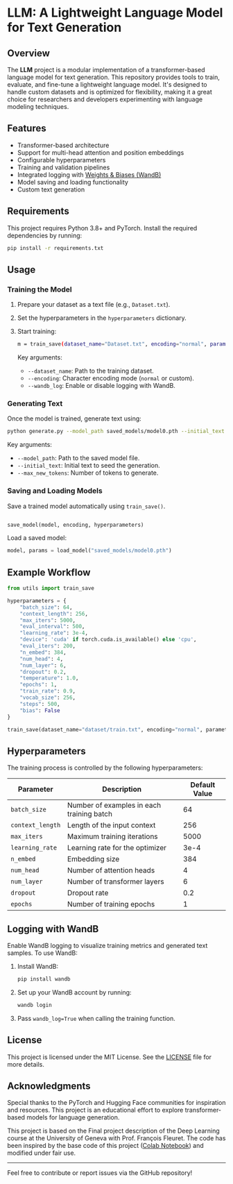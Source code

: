 # LLM: A Lightweight Language Model for Text Generation

## Overview

The **LLM** project is a modular implementation of a transformer-based language model for text generation. This
repository provides tools to train, evaluate, and fine-tune a lightweight language model. It's designed to handle custom
datasets and is optimized for flexibility, making it a great choice for researchers and developers experimenting with
language modeling techniques.

## Features

- Transformer-based architecture
- Support for multi-head attention and position embeddings
- Configurable hyperparameters
- Training and validation pipelines
- Integrated logging with [Weights & Biases (WandB)](https://wandb.ai/)
- Model saving and loading functionality
- Custom text generation

## Requirements

This project requires Python 3.8+ and PyTorch. Install the required dependencies by running:

```bash
pip install -r requirements.txt
```

## Usage

### Training the Model

1. Prepare your dataset as a text file (e.g., `Dataset.txt`).
2. Set the hyperparameters in the `hyperparameters` dictionary.
3. Start training:

   ```bash
   m = train_save(dataset_name="Dataset.txt", encoding="normal", parameters=hyperparameters, wandb_log=False)
   ```

   Key arguments:
    - `--dataset_name`: Path to the training dataset.
    - `--encoding`: Character encoding mode (`normal` or custom).
    - `--wandb_log`: Enable or disable logging with WandB.

### Generating Text

Once the model is trained, generate text using:

```bash
python generate.py --model_path saved_models/model0.pth --initial_text "Once upon a time" --max_new_tokens 100
```

Key arguments:

- `--model_path`: Path to the saved model file.
- `--initial_text`: Initial text to seed the generation.
- `--max_new_tokens`: Number of tokens to generate.

### Saving and Loading Models

Save a trained model automatically using `train_save()`.

```python

save_model(model, encoding, hyperparameters)
```

Load a saved model:

```python
model, params = load_model("saved_models/model0.pth")
```

## Example Workflow

```python
from utils import train_save

hyperparameters = {
    "batch_size": 64,
    "context_length": 256,
    "max_iters": 5000,
    "eval_interval": 500,
    "learning_rate": 3e-4,
    "device": 'cuda' if torch.cuda.is_available() else 'cpu',
    "eval_iters": 200,
    "n_embed": 384,
    "num_head": 4,
    "num_layer": 6,
    "dropout": 0.2,
    "temperature": 1.0,
    "epochs": 1,
    "train_rate": 0.9,
    "vocab_size": 256,
    "steps": 500,
    "bias": False
}

train_save(dataset_name="dataset/train.txt", encoding="normal", parameters=hyperparameters, wandb_log=True)
```

## Hyperparameters

The training process is controlled by the following hyperparameters:

| Parameter        | Description                               | Default Value |
|------------------|-------------------------------------------|---------------|
| `batch_size`     | Number of examples in each training batch | 64            |
| `context_length` | Length of the input context               | 256           |
| `max_iters`      | Maximum training iterations               | 5000          |
| `learning_rate`  | Learning rate for the optimizer           | 3e-4          |
| `n_embed`        | Embedding size                            | 384           |
| `num_head`       | Number of attention heads                 | 4             |
| `num_layer`      | Number of transformer layers              | 6             |
| `dropout`        | Dropout rate                              | 0.2           |
| `epochs`         | Number of training epochs                 | 1             |

## Logging with WandB

Enable WandB logging to visualize training metrics and generated text samples. To use WandB:

1. Install WandB:
   ```bash
   pip install wandb
   ```
2. Set up your WandB account by running:
   ```bash
   wandb login
   ```
3. Pass `wandb_log=True` when calling the training function.

## License

This project is licensed under the MIT License. See the [LICENSE](LICENSE) file for more details.

## Acknowledgments

Special thanks to the PyTorch and Hugging Face communities for inspiration and resources. This project is an educational
effort to explore transformer-based models for language generation.

This project is based on the Final project description of the Deep Learning course at the University of Geneva with
Prof. François Fleuret. The code has been inspired by the base code of this
project ([Colab Notebook](https://colab.research.google.com/drive/1JMLa53HDuA-i7ZBmqV7ZnA3c_fvtXnx-?usp=sharing)) and
modified under fair use.

---

Feel free to contribute or report issues via the GitHub repository!
